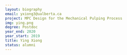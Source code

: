 ```yaml
---
layout: biography
email: yxiong3@ualberta.ca
project: MPC Design for the Mechanical Pulping Process
img: ying.png
degree: Postdoc
year_end: 2020
year_start: 2019
title: Ying Xiong
status: alumni
---
```

